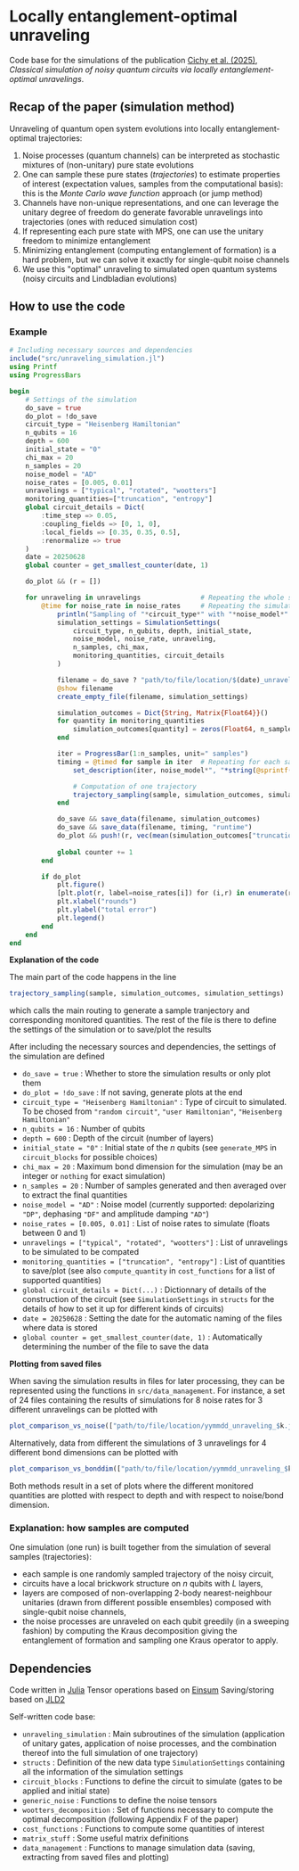 # Locally entanglement-optimal unraveling

Code base for the simulations of the publication [Cichy et al. (2025)](https://arxiv.org/abs/2508.05745),
*Classical simulation of noisy quantum circuits via locally entanglement-optimal unravelings*.


## Recap of the paper (simulation method)

Unraveling of quantum open system evolutions into locally entanglement-optimal trajectories:
1. Noise processes (quantum channels) can be interpreted as stochastic mixtures of (non-unitary) pure state evolutions
2. One can sample these pure states (*trajectories*) to estimate properties of interest (expectation values, samples from the computational basis): this is the *Monte Carlo wave function* approach (or jump method)
3. Channels have non-unique representations, and one can leverage the unitary degree of freedom do generate favorable unravelings into trajectories (ones with reduced simulation cost)
4. If representing each pure state with MPS, one can use the unitary freedom to minimize entanglement
5. Minimizing entanglement (computing entanglement of formation) is a hard problem, but we can solve it exactly for single-qubit noise channels
6. We use this "optimal" unraveling to simulated open quantum systems (noisy circuits and Lindbladian evolutions)


## How to use the code


### Example

```julia
# Including necessary sources and dependencies
include("src/unraveling_simulation.jl")
using Printf
using ProgressBars

begin
    # Settings of the simulation 
    do_save = true 
    do_plot = !do_save 
    circuit_type = "Heisenberg Hamiltonian"  
    n_qubits = 16 
    depth = 600
    initial_state = "0"
    chi_max = 20
    n_samples = 20
    noise_model = "AD" 
    noise_rates = [0.005, 0.01]
    unravelings = ["typical", "rotated", "wootters"]
    monitoring_quantities=["truncation", "entropy"]
    global circuit_details = Dict(
        :time_step => 0.05, 
        :coupling_fields => [0, 1, 0],
        :local_fields => [0.35, 0.35, 0.5],
        :renormalize => true
    )
    date = 20250628
    global counter = get_smallest_counter(date, 1)

    do_plot && (r = [])

    for unraveling in unravelings               # Repeating the whole simulation for all unravlings of the list
        @time for noise_rate in noise_rates     # Repeating the simulation for all noise rates
            println("Sampling of "*circuit_type*" with "*noise_model*" at rate $(noise_rate) under "*unraveling*" unraveling")
            simulation_settings = SimulationSettings(
                circuit_type, n_qubits, depth, initial_state, 
                noise_model, noise_rate, unraveling, 
                n_samples, chi_max, 
                monitoring_quantities, circuit_details
            )

            filename = do_save ? "path/to/file/location/$(date)_unraveling_$(counter).jld2" : nothing
            @show filename
            create_empty_file(filename, simulation_settings)            # Empty file to save the data

            simulation_outcomes = Dict{String, Matrix{Float64}}()       # Empty dictionnary for temporary saving of the data
            for quantity in monitoring_quantities
                simulation_outcomes[quantity] = zeros(Float64, n_samples, depth+1) # Empty arrays of the right dimension
            end

            iter = ProgressBar(1:n_samples, unit=" samples")
            timing = @timed for sample in iter  # Repeating for each sample
                set_description(iter, noise_model*", "*string(@sprintf("gamma = %.1e, ", noise_rate))*unraveling)

                # Computation of one trajectory
                trajectory_sampling(sample, simulation_outcomes, simulation_settings)
            end

            do_save && save_data(filename, simulation_outcomes)
            do_save && save_data(filename, timing, "runtime")
            do_plot && push!(r, vec(mean(simulation_outcomes["truncation"], dims=1)))
            
            global counter += 1
        end

        if do_plot
            plt.figure()
            [plt.plot(r, label=noise_rates[i]) for (i,r) in enumerate(r)]
            plt.xlabel("rounds")
            plt.ylabel("total error")
            plt.legend()
        end
    end
end
```


**Explanation of the code**

The main part of the code happens in the line 
```julia
trajectory_sampling(sample, simulation_outcomes, simulation_settings)
```
which calls the main routing to generate a sample tranjectory and corresponding monitored quantities. 
The rest of the file is there to define the settings of the simulation or to save/plot the results

After including the necessary sources and dependencies, the settings of the simulation are defined
- `do_save = true` : Whether to store the simulation results or only plot them
- `do_plot = !do_save` : If not saving, generate plots at the end
- `circuit_type = "Heisenberg Hamiltonian"` : Type of circuit to simulated. To be chosed from `"random circuit"`, `"user Hamiltonian"`, `"Heisenberg Hamiltonian"`
- `n_qubits = 16` : Number of qubits
- `depth = 600` : Depth of the circuit (number of layers)
- `initial_state = "0"` : Initial state of the *n* qubits (see `generate_MPS` in `circuit_blocks` for possible choices)
- `chi_max = 20` : Maximum bond dimension for the simulation (may be an integer or `nothing` for exact simulation)
- `n_samples = 20` : Number of samples generated and then averaged over to extract the final quantities
- `noise_model = "AD"` : Noise model (currently supported: depolarizing `"DP"`, dephasing `"DF"` and amplitude damping `"AD"`)
- `noise_rates = [0.005, 0.01]` : List of noise rates to simulate (floats between 0 and 1)
- `unravelings = ["typical", "rotated", "wootters"]` : List of unravelings to be simulated to be compated
- `monitoring_quantities = ["truncation", "entropy"]` : List of quantities to save/plot (see also `compute_quantity` in `cost_functions` for a list of supported quantities)
- `global circuit_details = Dict(...)` : Dictionnary of details of the construction of the circuit (see `SimulationSettings` in `structs` for the details of how to set it up for different kinds of circuits)
- `date = 20250628` : Setting the date for the automatic naming of the files where data is stored
- `global counter = get_smallest_counter(date, 1)` : Automatically determining the number of the file to save the data


**Plotting from saved files**

When saving the simulation results in files for later processing, they can be represented using the functions in `src/data_management`. 
For instance, a set of 24 files containing the results of simulations for 8 noise rates for 3 different unravelings can be plotted with 
```julia
plot_comparison_vs_noise(["path/to/file/location/yymmdd_unraveling_$k.jld2" for k in 1:24]; n_lines=8)
```
Alternatively, data from different the simulations of 3 unravelings for 4 different bond dimensions can be plotted with
```julia
plot_comparison_vs_bonddim(["path/to/file/location/yymmdd_unraveling_$k.jld2" for k in 1:12]; n_lines=4)
```
Both methods result in a set of plots where the different monitored quantities are plotted with respect to depth and with respect to noise/bond dimension.


### Explanation: how samples are computed

One simulation (one run) is built together from the simulation of several samples (trajectories):
- each sample is one randomly sampled trajectory of the noisy circuit,
- circuits have a local brickwork structure on *n* qubits with *L* layers,
- layers are composed of non-overlapping 2-body nearest-neighbour unitaries (drawn from different possible ensembles) composed with single-qubit noise channels,
- the noise processes are unraveled on each qubit greedily (in a sweeping fashion) by computing the Kraus decomposition giving the entanglement of formation and sampling one Kraus operator to apply.


## Dependencies

Code written in [Julia](https://julialang.org/) 
Tensor operations based on [Einsum](https://github.com/ahwillia/Einsum.jl)
Saving/storing based on [JLD2](https://github.com/JuliaIO/JLD2.jl)

Self-written code base:
- `unraveling_simulation` : Main subroutines of the simulation (application of unitary gates, application of noise processes, and the combination thereof into the full simulation of one trajectory)
- `structs` : Definition of the new data type `SimulationSettings` containing all the information of the simulation settings 
- `circuit_blocks` : Functions to define the circuit to simulate (gates to be applied and initial state)
- `generic_noise` : Functions to define the noise tensors
- `wootters_decomposition` : Set of functions necessary to compute the optimal decomposition (following Appendix F of the paper)
- `cost_functions` : Functions to compute some quantities of interest
- `matrix_stuff` : Some useful matrix definitions
- `data_management` : Functions to manage simulation data (saving, extracting from saved files and plotting)
